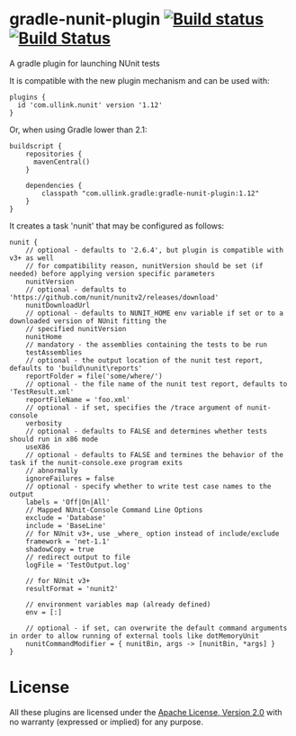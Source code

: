 gradle-nunit-plugin [![Build status](https://ci.appveyor.com/api/projects/status/riwqs7bua948ncvw?svg=true)](https://ci.appveyor.com/project/gluck/gradle-nunit-plugin) [![Build Status](https://travis-ci.org/Ullink/gradle-nunit-plugin.svg?branch=master)](https://travis-ci.org/Ullink/gradle-nunit-plugin)
===================

A gradle plugin for launching NUnit tests

It is compatible with the new plugin mechanism and can be used with:

    plugins {
      id 'com.ullink.nunit' version '1.12'
    }

Or, when using Gradle lower than 2.1:

    buildscript {
        repositories {
          mavenCentral()
        }

        dependencies {
            classpath "com.ullink.gradle:gradle-nunit-plugin:1.12"
        }
    }

It creates a task 'nunit' that may be configured as follows:

    nunit {
        // optional - defaults to '2.6.4', but plugin is compatible with v3+ as well
        // for compatibility reason, nunitVersion should be set (if needed) before applying version specific parameters
        nunitVersion
        // optional - defaults to 'https://github.com/nunit/nunitv2/releases/download'
        nunitDownloadUrl
        // optional - defaults to NUNIT_HOME env variable if set or to a downloaded version of NUnit fitting the
        // specified nunitVersion
        nunitHome
        // mandatory - the assemblies containing the tests to be run
        testAssemblies
        // optional - the output location of the nunit test report, defaults to 'build\nunit\reports'
        reportFolder = file('some/where/')
        // optional - the file name of the nunit test report, defaults to 'TestResult.xml'
        reportFileName = 'foo.xml'
        // optional - if set, specifies the /trace argument of nunit-console
        verbosity
        // optional - defaults to FALSE and determines whether tests should run in x86 mode
        useX86
        // optional - defaults to FALSE and termines the behavior of the task if the nunit-console.exe program exits
        // abnormally
        ignoreFailures = false
        // optional - specify whether to write test case names to the output
        labels = 'Off|On|All'
        // Mapped NUnit-Console Command Line Options
        exclude = 'Database'
        include = 'BaseLine'
        // for NUnit v3+, use _where_ option instead of include/exclude
        framework = 'net-1.1'
        shadowCopy = true
        // redirect output to file
        logFile = 'TestOutput.log'

        // for NUnit v3+
        resultFormat = 'nunit2'

        // environment variables map (already defined)
        env = [:]

        // optional - if set, can overwrite the default command arguments in order to allow running of external tools like dotMemoryUnit
        nunitCommandModifier = { nunitBin, args -> [nunitBin, *args] }
    }

# License

All these plugins are licensed under the [Apache License, Version 2.0](http://www.apache.org/licenses/LICENSE-2.0.html) with no warranty (expressed or implied) for any purpose.

